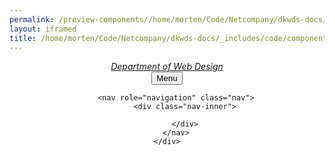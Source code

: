 ```yaml
--- 
permalink: /preview-components//home/morten/Code/Netcompany/dkwds-docs/_includes/code/components/header--basic-mega.html
layout: iframed 
title: /home/morten/Code/Netcompany/dkwds-docs/_includes/code/components/header--basic-mega.html
---
```

<header class="header header-basic header-basic-megamenu" role="banner">
    <div class="nav-container">
        <div class="navbar">
            <div class="logo" id="basic-mega-logo">
                <em class="logo-text">
      <a href="/"
        title="Home"
        aria-label="Home">
        Department of Web Design
      </a>
    </em>
            </div>
            <button class="menu-btn">Menu</button>
        </div>

        <nav role="navigation" class="nav">
            <div class="nav-inner">

            </div>
        </nav>
    </div>
</header>
<div class="overlay"></div>